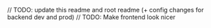// TODO: update this readme and root readme (+ config changes for backend dev and prod)
// TODO: Make frontend look nicer
